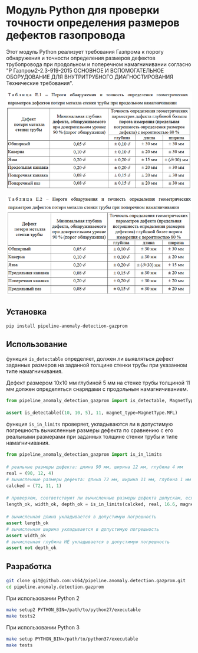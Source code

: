 # Модуль Python для проверки точности определения размеров дефектов газопровода

Этот модуль Python реализует требования Газпрома к порогу обнаружения и точности определения размеров дефектов трубопровода при продольном и поперечном намагничивании 
согласно "Р Газпром2-2.3-919-2015 ОСНОВНОЕ И ВСПОМОГАТЕЛЬНОЕ ОБОРУДОВАНИЕ ДЛЯ ВНУТРИТРУБНОГО ДИАГНОСТИРОВАНИЯ Технические требования".

![Таблица Е.1 – Пороги  обнаружения и точностьопределения геометрических параметров дефектов потери металла стенки трубы припродольном намагничивании](img/mfl.PNG)

![Таблица Е.2 – Пороги обнаружения и точностьопределения геометрических параметров дефектов потери металластенки трубыпри поперечном намагничивании](img/tfi.PNG)

## Установка

```bash
pip install pipeline-anomaly-detection-gazprom
```

## Использование

функция `is_detectable` определяет, должен ли выявляться дефект заданных размеров на заданной толщине стенки трубы
при указанном типе намагничивания.

Дефект размером 10x10 мм глубиной 5 мм на стенке трубы толщиной 11 мм должен определяться снарядами с продольным намагничиванием.

```python
from pipeline_anomaly_detection_gazprom import is_detectable, MagnetType

assert is_detectable((10, 10, 5), 11, magnet_type=MagnetType.MFL)
```

функция `is_in_limits` проверяет, укладываются ли в допустимую погрешность вычисленные размеры дефекта по сравнению с его реальными размерами
при заданных толщине стенки трубы и типе намагничивания.

```python
from pipeline_anomaly_detection_gazprom import is_in_limits

# реальные размеры дефекта: длина 90 мм, ширина 12 мм, глубина 4 мм
real = (90, 12, 4)
# вычисленные размеры дефекта: длина 72 мм, ширина 11 мм, глубина 1 мм
calcked = (72, 11, 1)

# проверяем, соответствуют ли вычисленные размеры дефекта допускам, если толщина стенки трубы равна 16.6 мм и тип намагничивания поперечный
length_ok, width_ok, depth_ok = is_in_limits(calcked, real, 16.6, magnet_type=MagnetType.TFI)

# вычисленная длина укладывается в допустимую погрешность
assert length_ok
# вычисленная ширина укладывается в допустимую погрешность
assert width_ok
# вычисленная глубина НЕ укладывается в допустимую погрешность
assert not depth_ok
```

## Разработка

```bash
git clone git@github.com:vb64/pipeline.anomaly.detection.gazprom.git
cd pipeline.anomaly.detection.gazprom
```

При использовании Python 2
```bash
make setup2 PYTHON_BIN=/path/to/python27/executable
make tests2
```

При использовании Python 3
```bash
make setup PYTHON_BIN=/path/to/python37/executable
make tests
```
